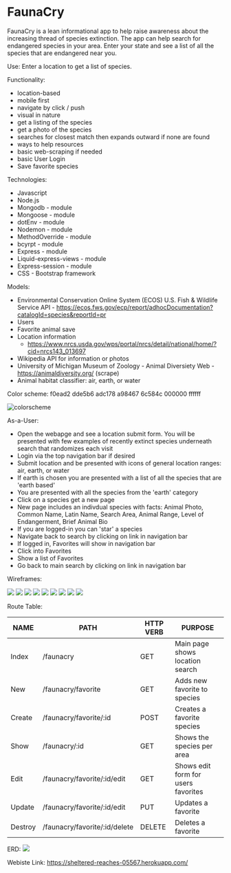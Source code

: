# FaunaCry

FaunaCry is a lean informational app to help raise awareness about the increasing thread of species extinction. The app can help search for endangered species in your area. Enter your state and see a list of all the species that are endangered near you.

Use: Enter a location to get a list of species.

Functionality: 
- location-based
- mobile first
- navigate by click / push
- visual in nature
- get a listing of the species 
- get a photo of the species
- searches for closest match then expands outward if none are found
- ways to help resources
- basic web-scraping if needed
- basic User Login
- Save favorite species

Technologies:
- Javascript
- Node.js
- Mongodb - module
- Mongoose - module
- dotEnv - module
- Nodemon - module
- MethodOverride - module
- bcyrpt - module
- Express - module
- Liquid-express-views - module
- Express-session - module
- CSS - Bootstrap framework

Models:
- Environmental Conservation Online System (ECOS) U.S. Fish & Wildlife Service API
        - https://ecos.fws.gov/ecp/report/adhocDocumentation?catalogId=species&reportId=pr
- Users
- Favorite animal save
- Location information
    - https://www.nrcs.usda.gov/wps/portal/nrcs/detail/national/home/?cid=nrcs143_013697
- Wikipedia API for information or photos
- University of Michigan Museum of Zoology - Animal Diversiety Web - https://animaldiversity.org/ (scrape)
- Animal habitat classifier: air, earth, or water


Color scheme:
f0ead2
dde5b6
adc178
a98467
6c584c
000000
ffffff

![colorscheme](./Img/colors.PNG)

As-a-User:
- Open the webapge and see a location submit form. You will be presented with few examples of recently extinct species underneath search that randomizes each visit
- Login via the top navigation bar if desired
- Submit location and be presented with icons of general location ranges: air, earth, or water
- If earth is chosen you are presented with a list of all the species that are 'earth based'
- You are presented with all the species from the 'earth' category
- Click on a species get a new page
- New page includes an indivdual species with facts: Animal Photo, Common Name, Latin Name, Search Area, Animal Range, Level of Endangerment, Brief Animal Bio
- If you are logged-in you can 'star' a species
- Navigate back to search by clicking on link in navigation bar
- If logged in, Favorites will show in navigation bar
- Click into Favorites
- Show a list of Favorites
- Go back to main search by clicking on link in navigation bar


Wireframes:

![](./Img/1.png)
![](./Img/2.png)
![](./Img/3.png)
![](./Img/4.png)
![](./Img/5.png)
![](./Img/6.png)
![](./Img/7.png)
![](./Img/8.png)
![](./Img/9.png)


Route Table:


|   NAME   |     PATH                        | HTTP VERB |            PURPOSE                   |
|----------|---------------------------------|-----------|--------------------------------------| 
| Index    | /faunacry                       |    GET    | Main page shows location search      |
| New      | /faunacry/favorite              |    GET    | Adds new favorite to species         |
| Create   | /faunacry/favorite/:id          |   POST    | Creates a favorite species           |
| Show     | /faunacry/:id                   |    GET    | Shows the species per area           |
| Edit     | /faunacry/favorite/:id/edit     |    GET    | Shows edit form for users favorites  |
| Update   | /faunacry/favorite/:id/edit     |    PUT    | Updates a favorite                   |
| Destroy  | /faunacry/favorite/:id/delete   |   DELETE  | Deletes a favorite                   |


ERD:
![](./Img/erd.PNG)



Webiste Link: 
https://sheltered-reaches-05567.herokuapp.com/